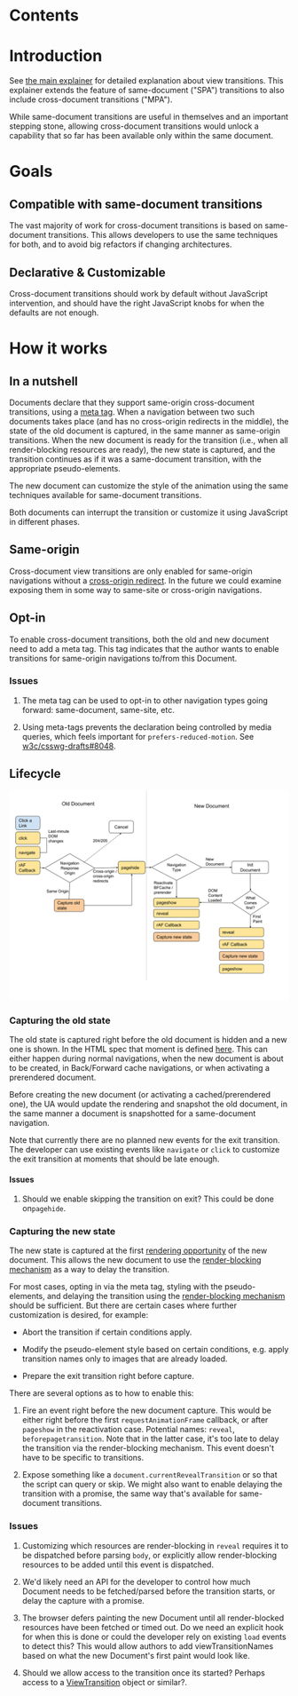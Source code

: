 # Contents

# Introduction

See [the main explainer](explainer.md) for detailed explanation about view transitions.
This explainer extends the feature of same-document ("SPA") transitions to also include
cross-document transitions ("MPA").

While same-document transitions are useful in themselves and an important stepping stone, allowing
cross-document transitions would unlock a capability that so far has been available only within the
same document.

# Goals

## Compatible with same-document transitions

The vast majority of work for cross-document transitions is based on same-document transitions.
This allows developers to use the same techniques for both, and to avoid big refactors if
changing architectures.

## Declarative & Customizable

Cross-document transitions should work by default without JavaScript intervention, and should have
the right JavaScript knobs for when the defaults are not enough.

# How it works

## In a nutshell
Documents declare that they support same-origin cross-document transitions, using a
[meta tag](#opt-in). When a navigation between two such documents takes place (and has no
cross-origin redirects in the middle), the state of the old document is captured, in the same
manner as same-origin transitions. When the new document is ready for the transition (i.e., when all render-blocking resources are ready), the new state is captured,
and the transition continues as if it was a same-document transition, with the appropriate pseudo-elements.

The new document can customize the style of the animation using the same techniques available for same-document transitions.

Both documents can interrupt the transition or customize it using JavaScript in different phases.

## Same-origin

Cross-document view transitions are only enabled for same-origin navigations without a
[cross-origin redirect](https://html.spec.whatwg.org/#unloading-documents:was-created-via-cross-origin-redirects).
In the future we could examine exposing them in some way to same-site or cross-origin navigations.

## Opt-in

To enable cross-document transitions, both the old and new document need to add a meta tag. This tag
indicates that the author wants to enable transitions for same-origin navigations to/from this
Document.


### Issues

1. The meta tag can be used to opt-in to other navigation types going forward: same-document, same-site, etc.

1. Using meta-tags prevents the declaration being controlled by media queries, which feels important for `prefers-reduced-motion`.
See [w3c/csswg-drafts#8048](https://github.com/w3c/csswg-drafts/issues/8048).

## Lifecycle

![Lifecycle chart for cross-document transitions](media/mpa-chart.svg)

### Capturing the old state

The old state is captured right before the old document is hidden and a new one is shown.
In the HTML spec that moment is defined [here](https://html.spec.whatwg.org/#populating-a-session-history-entry:loading-a-document).
This can either happen during normal navigations, when the new document is about to be created,
in Back/Forward cache navigations, or when activating a prerendered document.

Before creating the new document (or activating a cached/prerendered one), the UA would update the rendering and snapshot the old document, in the same manner a document is snapshotted for a same-document navigation.

Note that currently there are no planned new events for the exit transition.
The developer can use existing events like `navigate` or `click` to customize the
exit transition at moments that should be late enough.

#### Issues

1. Should we enable skipping the transition on exit? This could be done on`pagehide`.

### Capturing the new state

The new state is captured at the first [rendering opportunity](https://html.spec.whatwg.org/#rendering-opportunity)
of the new document. This allows the new document to use the
[render-blocking mechanism](https://html.spec.whatwg.org/#render-blocking-mechanism) as a way to
delay the transition.

For most cases, opting in via the meta tag, styling with the pseudo-elements, and delaying the transition using the
[render-blocking mechanism](https://html.spec.whatwg.org/#render-blocking-mechanism) should be sufficient. But there are certain cases where further customization is desired, for example:

* Abort the transition if certain conditions apply.

* Modify the pseudo-element style based on certain conditions, e.g. apply transition
   names only to images that are already loaded.

* Prepare the exit transition right before capture.

There are several options as to how to enable this:

1. Fire an event right before the new document capture. This would be either right
   before the first `requestAnimationFrame` callback, or after `pageshow` in the reactivation case. Potential names: `reveal`, `beforepagetransition`. Note that in the latter case, it's too late to delay the transition via the render-blocking mechanism. This event doesn't have to be specific to transitions.

1. Expose something like a `document.currentRevealTransition` or so that the script can
   query or skip. We might also want to enable delaying the transition with a promise,
   the same way that's available for same-document transitions.

### Issues

1. Customizing which resources are render-blocking in `reveal` requires it to be dispatched before parsing `body`, or explicitly allow render-blocking resources to be added until this event is dispatched.

1. We'd likely need an API for the developer to control how much Document needs to be fetched/parsed before the transition starts, or delay the capture with a promise.

1. The browser defers painting the new Document until all render-blocked resources have been fetched or timed out. Do we need an explicit hook for when this is done or could the developer rely on existing `load` events to detect this? This would allow authors to add viewTransitionNames based on what the new Document's first paint would look like.

1. Should we allow access to the transition once its started? Perhaps access to a [ViewTransition](https://drafts.csswg.org/css-view-transitions-1/#viewtransition) object or similar?.